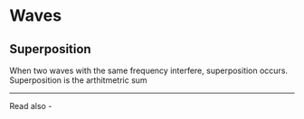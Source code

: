 # Waves

## Superposition



When two waves with the same frequency interfere, superposition occurs. Superposition is the arthitmetric sum



---
Read also - 

